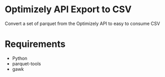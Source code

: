 # Optimizely API Export to CSV
 Convert a set of parquet from the Optimizely API to easy to consume CSV

# Requirements
 - Python
 - parquet-tools
 - gawk